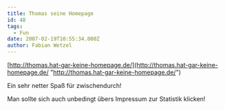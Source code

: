 ```yaml
---
title: Thomas seine Homepage
id: 48
tags:
  - Fun
date: 2007-02-19T10:55:34.000Z
author: Fabian Wetzel
---
```


[http://thomas.hat-gar-keine-homepage.de/](http://thomas.hat-gar-keine-homepage.de/ "http://thomas.hat-gar-keine-homepage.de/")

Ein sehr netter Spaß für zwischendurch!

Man sollte sich auch unbedingt übers Impressum zur Statistik klicken!

